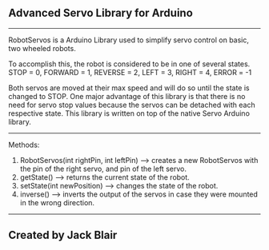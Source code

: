 Advanced Servo Library for Arduino
-
____________________________________________
RobotServos is a Arduino Library used to simplify servo control on basic, two wheeled robots.

To accomplish this, the robot is considered to be in one of several states. 
  STOP = 0, 
  FORWARD = 1, 
  REVERSE = 2, 
  LEFT = 3, 
  RIGHT = 4, 
  ERROR = -1

Both servos are moved at their max speed and will do so until the state is changed to STOP. 
One major advantage of this library is that there is no need for servo stop values because the servos can be detached with each respective state. 
This library is written on top of the native Servo Arduino library.
______________________________________________
Methods:
1. RobotServos(int rightPin, int leftPin) --> creates a new RobotServos with the pin of the right servo, and pin of the left servo.
2. getState() --> returns the current state of the robot.
3. setState(int newPosition) --> changes the state of the robot.
4. inverse() --> inverts the output of the servos in case they were mounted in the wrong direction.
_____________________________________________
Created by Jack Blair
-
